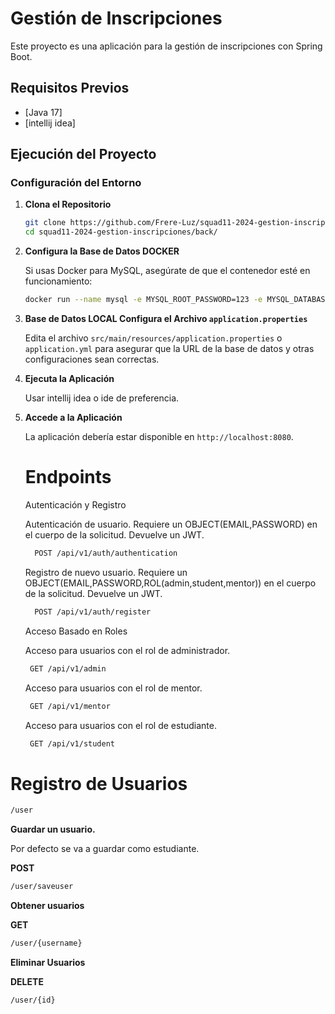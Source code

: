 # Gestión de Inscripciones

Este proyecto es una aplicación para la gestión de inscripciones con Spring Boot.

## Requisitos Previos

- [Java 17]
- [intellij idea]

## Ejecución del Proyecto

### Configuración del Entorno

1. **Clona el Repositorio**

    ```bash
    git clone https://github.com/Frere-Luz/squad11-2024-gestion-inscripciones/new/develop-back-cristian?filename=README.md
    cd squad11-2024-gestion-inscripciones/back/
    ```

2. **Configura la Base de Datos DOCKER**

    Si usas Docker para MySQL, asegúrate de que el contenedor esté en funcionamiento:

    ```bash
    docker run --name mysql -e MYSQL_ROOT_PASSWORD=123 -e MYSQL_DATABASE=squad -p 3306:3306 -d mysql:8
    ```

3. **Base de Datos LOCAL Configura el Archivo `application.properties`**

    Edita el archivo `src/main/resources/application.properties` o `application.yml` para asegurar que la URL de la base de datos y otras configuraciones sean correctas.

4. **Ejecuta la Aplicación**

    Usar intellij idea o ide de preferencia.
  
  
5. **Accede a la Aplicación**

    La aplicación debería estar disponible en `http://localhost:8080`.

   # Endpoints
   
    Autenticación y Registro

 
    Autenticación de usuario. Requiere un OBJECT(EMAIL,PASSWORD) en el cuerpo de la solicitud. Devuelve un JWT.
    

   ```bash
     POST /api/v1/auth/authentication 
    ```
    Registro de nuevo usuario. Requiere un OBJECT(EMAIL,PASSWORD,ROL(admin,student,mentor))  en el cuerpo de la solicitud. Devuelve un JWT.
   
    ```bash
      POST /api/v1/auth/register
    ```
    
    Acceso Basado en Roles

    Acceso para usuarios con el rol de administrador.
   
   ```bash
    GET /api/v1/admin
    ```

    Acceso para usuarios con el rol de mentor.
    
   ```bash
    GET /api/v1/mentor
    ```

    Acceso para usuarios con el rol de estudiante.

   ```bash
    GET /api/v1/student
    ```



# Registro de Usuarios

```bash
/user
```

**Guardar un usuario.**

Por defecto se va a guardar como estudiante.

 **POST**
 
 ```bash
 /user/saveuser
```

**Obtener usuarios**

**GET**
 
 ```bash
/user/{username}
```

**Eliminar Usuarios**

**DELETE**

```bash 
/user/{id}
```

